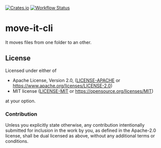 [![Crates.io](https://img.shields.io/crates/v/move-it-cli.svg)](https://crates.io/crates/move-it-cli)
[![Workflow Status](https://github.com/BigPapa314/move-it-ws/workflows/CI/badge.svg)](https://github.com/BigPapa314/move-it-ws/actions?query=workflow%3A%22CI%22)

# move-it-cli

It moves files from one folder to an other.

## License

Licensed under either of

* Apache License, Version 2.0, ([LICENSE-APACHE](LICENSE-APACHE) or https://www.apache.org/licenses/LICENSE-2.0)
* MIT license ([LICENSE-MIT](LICENSE-MIT) or https://opensource.org/licenses/MIT)

at your option.

### Contribution

Unless you explicitly state otherwise, any contribution intentionally
submitted for inclusion in the work by you, as defined in the Apache-2.0
license, shall be dual licensed as above, without any additional terms or
conditions.
